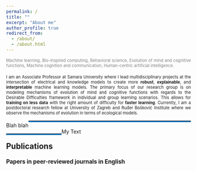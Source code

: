 ```yaml
---
permalink: /
title: ""
excerpt: "About me"
author_profile: true
redirect_from: 
  - /about/
  - /about.html
---
```



<div style ="text-align: justify;">
<span style ="color:gray; font-size:80%; ">
Machine learning, Bio-inspired computing, Behavioral science, Evolution of mind and cognitive functions, Machine cognition and communication, Human-centric artificial intelligence. 
</span><br><br>

<span style ="font-size:80%; ">
I am an Associate Professor at Samara University where I lead multidisciplinary projects at the intersection of electrical and knowledge models to create more <strong>robust</strong>, <strong>explainable</strong>, and <strong>interpretable</strong>  machine learning models. The primary focus of our research group is on modeling mechanisms of evolution of mind and cognitive functions with regards to the Desirable Difficulties  framework in individual and group learning scenarios. This allows for <strong>training on less data</strong> with the right amount of difficulty for <strong>faster learning</strong>. Currently, I am a postdoctoral research fellow at University of Zagreb and Ruđer Bošković Institute where we observe the mechanisms of evolution in terms of ecological models.  
</span>
</div>


<div style='overflow:hidden; white-space:nowrap;'>Blah blah<hr style='display:inline-block; border-bottom: 3px solid #0070bc; width:100%;' /></div>

<html><body><hr style="float: left; display:inline-block; border-bottom: 3px solid #0070bc; width: 30%"/> My Text</body></html>
        

    
<a name="publications"></a>

<h4>
<a name="publications"></a>
<div style="font-size:150%; ">
    Publications
</div>
</h4> 
<h4>
<div style="font-size:110%; ">
    Papers in peer-reviewed journals in English
</div>
</h4> 



